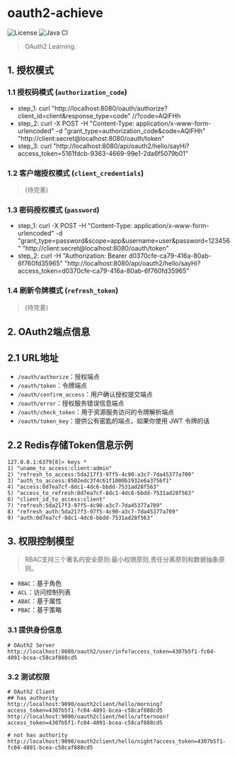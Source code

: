 # oauth2-achieve

![License](https://img.shields.io/badge/License-MIT-green.svg)
![Java CI](https://github.com/aaric/oauth2-achieve/workflows/Java%20CI/badge.svg)

> OAuth2 Learning.

## 1. 授权模式

### 1.1 授权码模式 (`authorization_code`)

- step_1: curl "http://localhost:8080/oauth/authorize?client_id=client&response_type=code"  //?code=AQlFHh
- step_2: curl -X POST -H "Content-Type: application/x-www-form-urlencoded" -d "grant_type=authorization_code&code=AQlFHh" "http://client:secret@localhost:8080/oauth/token"
- step_3: curl "http://localhost:8080/api/oauth2/hello/sayHi?access_token=5161fdcb-9363-4669-99e1-2da6f5079b01"

### 1.2 客户端授权模式 (`client_credentials`)

> (待完善)

### 1.3 密码授权模式 (`password`)

- step_1: curl -X POST -H "Content-Type: application/x-www-form-urlencoded" -d "grant_type=password&scope=app&username=user&password=123456" "http://client:secret@localhost:8080/oauth/token"
- step_2: curl -H "Authorization: Bearer d0370cfe-ca79-416a-80ab-6f760fd35965" "http://localhost:8080/api/oauth2/hello/sayHi?access_token=d0370cfe-ca79-416a-80ab-6f760fd35965"

### 1.4 刷新令牌模式 (`refresh_token`)

> (待完善)

## 2. OAuth2端点信息

## 2.1 URL地址

- `/oauth/authorize`：授权端点
- `/oauth/token`：令牌端点
- `/oauth/confirm_access`：用户确认授权提交端点
- `/oauth/error`：授权服务错误信息端点
- `/oauth/check_token`：用于资源服务访问的令牌解析端点
- `/oauth/token_key`：提供公有密匙的端点，如果你使用 JWT 令牌的话

## 2.2 Redis存储Token信息示例

```redis
127.0.0.1:6379[8]> keys *
1) "uname_to_access:client:admin"
2) "refresh_to_access:5da217f3-97f5-4c90-a3c7-7da45377a709"
3) "auth_to_access:8502edc3f4c61f1000b1932e6a3756f1"
4) "access:0d7ea7cf-8dc1-4dc6-bbdd-7531ad28f563"
5) "access_to_refresh:0d7ea7cf-8dc1-4dc6-bbdd-7531ad28f563"
6) "client_id_to_access:client"
7) "refresh:5da217f3-97f5-4c90-a3c7-7da45377a709"
8) "refresh_auth:5da217f3-97f5-4c90-a3c7-7da45377a709"
9) "auth:0d7ea7cf-8dc1-4dc6-bbdd-7531ad28f563"
```

## 3. 权限控制模型

> RBAC支持三个著名的安全原则:最小权限原则,责任分离原则和数据抽象原则。

- `RBAC`：基于角色
- `ACL`：访问控制列表
- `ABAC`：基于属性
- `PBAC`：基于策略

### 3.1 提供身份信息

```text
# OAuth2 Server
http://localhost:8080/oauth2/user/info?access_token=4307b5f1-fc04-4891-bcea-c58caf888cd5
```

### 3.2 测试权限

```text
# OAuth2 Client
## has authority
http://localhost:9090/oauth2client/hello/morning?access_token=4307b5f1-fc04-4891-bcea-c58caf888cd5
http://localhost:9090/oauth2client/hello/afternoon?access_token=4307b5f1-fc04-4891-bcea-c58caf888cd5

# not has authority
http://localhost:9090/oauth2client/hello/night?access_token=4307b5f1-fc04-4891-bcea-c58caf888cd5
```
